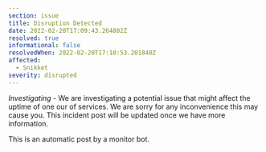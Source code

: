 ```yaml
---
section: issue
title: Disruption Detected
date: 2022-02-20T17:09:43.264802Z
resolved: true
informational: false
resolvedWhen: 2022-02-20T17:10:53.201840Z
affected:
  - Snikket
severity: disrupted
---
```

*Investigating* - We are investigating a potential issue that might affect the uptime of one our of services. We are sorry for any inconvenience this may cause you. This incident post will be updated once we have more information.

This is an automatic post by a monitor bot.
        
